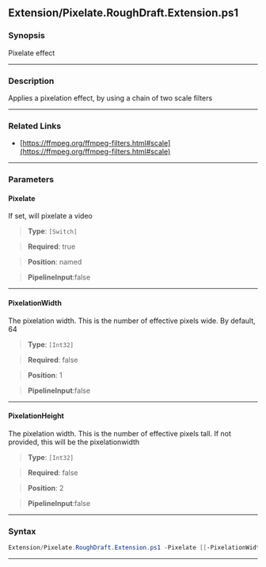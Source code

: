
Extension/Pixelate.RoughDraft.Extension.ps1
-------------------------------------------
### Synopsis
Pixelate effect

---
### Description

Applies a pixelation effect, by using a chain of two scale filters

---
### Related Links
* [https://ffmpeg.org/ffmpeg-filters.html#scale](https://ffmpeg.org/ffmpeg-filters.html#scale)



---
### Parameters
#### **Pixelate**

If set, will pixelate a video



> **Type**: ```[Switch]```

> **Required**: true

> **Position**: named

> **PipelineInput**:false



---
#### **PixelationWidth**

The pixelation width.  This is the number of effective pixels wide.  By default, 64



> **Type**: ```[Int32]```

> **Required**: false

> **Position**: 1

> **PipelineInput**:false



---
#### **PixelationHeight**

The pixelation width.  This is the number of effective pixels tall.  If not provided, this will be the pixelationwidth



> **Type**: ```[Int32]```

> **Required**: false

> **Position**: 2

> **PipelineInput**:false



---
### Syntax
```PowerShell
Extension/Pixelate.RoughDraft.Extension.ps1 -Pixelate [[-PixelationWidth] <Int32>] [[-PixelationHeight] <Int32>] [<CommonParameters>]
```
---





